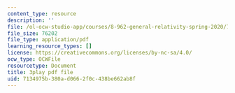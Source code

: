```yaml
---
content_type: resource
description: ''
file: /ol-ocw-studio-app/courses/8-962-general-relativity-spring-2020/7134975b380ad0662f0c438be662ab8f_LoIq6KElVxs.pdf
file_size: 76202
file_type: application/pdf
learning_resource_types: []
license: https://creativecommons.org/licenses/by-nc-sa/4.0/
ocw_type: OCWFile
resourcetype: Document
title: 3play pdf file
uid: 7134975b-380a-d066-2f0c-438be662ab8f
---
```

